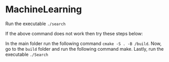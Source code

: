 # MachineLearning
Run the executable `./search`

If the above command does not work then try these steps below:

In the main folder run the following command `cmake -S . -B /build`.
Now, go to the `build` folder and run the following command make.
Lastly, run the executable `./Search`
